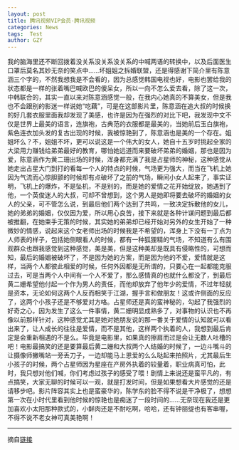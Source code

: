 ```yaml
---
layout: post
title: 腾讯视频VIP会员-腾讯视频
categories: News
tags:  Test
author: GZY
---
```


我的脑海里还不断回拨着没关系没关系没关系的中喊两语的转换中，以及后面医生口罩后莫名其妙无奈的笑点中……坏姐姐之拆婚联盟，还是得感谢下简介里有陈意涵三个字的，不然我想我是不会看的，因为总感觉韩国电视也好，电影也罢给我的状态都是一样的张着嘴巴喊欧巴的傻呆女，所以一向不怎么爱去看，除了这一次，中韩联合的，其实一直以来对陈意涵感觉一般，在我内心她真的不算美女，但是我也不会跟别的影迷一样说她“吃藕”，可是在这部影片里，陈意涵在追大叔的时候换的好几套衣服里面我却发现了美感，也许是因为在强烈的对比下吧，我发现中文不仅是世界上最美的语言，连旗袍，古典范的衣服都是最美的，当她前后玉白旗袍，紫色连衣加头发的复古出现的时候，我被惊艳到了，陈意涵也是美的一个存在。姐姐坏么？不，姐姐不坏，更可以说这是一个伟大的女人，她自十五岁时挑起全家的大梁用力赚钱给弟弟最好的教育，哪怕她远道而来要破坏弟弟的婚姻，那也是因为爱，陈意涵作为黄二珊出场的时候，浑身都充满了我是占星师的神秘，这种感觉从她走出占星大门到打的看每一个人的特点的时候，气场更为强大，而当在飞机上她因为气流而心惊胆颤的时候却有点破坏了之前的气场，瞬间小女人起来了，事实证明，飞机上的爆炸，不是坠机，不是别的，而是她的爱情之花开始绽放，她遇到了他，一个英俊迷人的大叔，可却不曾想到，这个男人是她即将要去破坏的婚姻的女人的父亲，可不管怎么说，到最后他们两个达到了共鸣，一致决定拆散他的女儿，她的弟弟的婚姻，仅仅因为爱，所以用心良苦，接下来就是各种计谋问题到最后都被推翻，在她束手无策的时候，其实她的弟弟却已经开始对另外的女生开始了一种微妙的情感，说起来这个女老师出场的时候我是不希望的，浑身上下没有一丁点为人师表的样子，包括她侧眼看人的时候，都有一种狐狸精的气场，不知道有么有围观群众也跟我感觉到这种感觉，美是美，但是这种美却是既具有侵略性的，可想而知，最后的婚姻被破坏了，不是因为她的方案，而是因为他的不爱，爱情就是这样，当两个人都彼此相爱的时候，任何外因都是无所谓的，只要心在一起都能克服过去，可是当两个人中间有一个人不爱了，那么感情真的也就什么都没了，到最后黄二姗希望他付起一个作为男人的责任，而他却放弃了他年少的爱情，不过年轻就是资本，无论如何这两个人反而相笑于江湖，握手言和做朋友！这或许侧面的反应了，这两个小孩子还是不够爱对方咯。占星师还是真的蛮神秘的，勾起了我强烈的好奇之心，因为发生了这么一件事情，黄二姗明显成熟多了，对事物的认识也不再像以前那样针对，这种感觉尤其是她对她朋友说的那一番关于爱情的认知就可以看出来了，让人成长的往往是爱情，而不是其他，这样两个执着的人，我想到最后肯定是会重新相遇的不是么。毕竟是电影里，如果真的擦肩而过是会让无数人吐槽的吧！电影最搞笑的还是要算最后黄二姗和大叔两个人结婚的时候了，一边斗嘴斗的让摄像师撇嘴站一旁丢刀子，一边却能马上恩爱的么么哒起来拍照片，尤其最后生小孩子的时候，两个占星师因为星座在产房外执着的较量着，职业病真可怕，此时，我只想对他们喊，你们考虑过孩子的感受了喂！剧情上来说还是蛮平凡的，有点搞笑，大家无聊的时候可以一观，就是打发时间，但是如果想看大片感觉的还是请移步吧。影片阵容其实上也是蛮豪华的，陈学东的脸不得不说是干净极了，想想第一次在小时代里看到他时候的惊艳也是痴迷了一段时间的……无奈现在我还是更加喜欢小太阳那种款式的，小鲜肉还是不耐吃啊，哈哈，还有钟丽缇也有客串喔，不得不说不老女神可真美艳啊！

*****

摘自[链接](http://film.qq.com/paylist/0/pay_-1_-1_-1_-1_0_0_0_30.html)